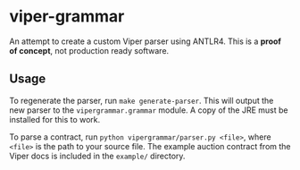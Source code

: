 # viper-grammar

An attempt to create a custom Viper parser using ANTLR4. This is a **proof of concept**, not production ready software.

## Usage

To regenerate the parser, run `make generate-parser`. This will output the new parser to the `vipergrammar.grammar` module. A copy of the JRE must be installed for this to work.

To parse a contract, run `python vipergrammar/parser.py <file>`, where `<file>` is the path to your source file. The example auction contract from the Viper docs is included in the `example/` directory.